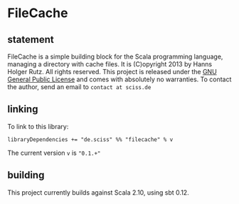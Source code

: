 # FileCache

## statement

FileCache is a simple building block for the Scala programming language, managing a directory with cache files. It is (C)opyright 2013 by Hanns Holger Rutz. All rights reserved. This project is released under the [GNU General Public License](https://raw.github.com/Sciss/Processor/master/LICENSE) and comes with absolutely no warranties. To contact the author, send an email to `contact at sciss.de`

## linking

To link to this library:

    libraryDependencies += "de.sciss" %% "filecache" % v

The current version `v` is `"0.1.+"`

## building

This project currently builds against Scala 2.10, using sbt 0.12.

